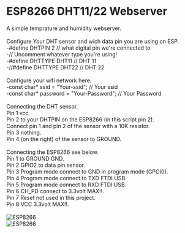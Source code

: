 # ESP8266 DHT11/22 Webserver
A simple temprature and humidity webserver.<br /><br />
Configure Your DHT sensor and wich data pin you are using on ESP.<br />
-#define DHTPIN 2     // what digital pin we're connected to<br />
-// Uncomment whatever type you're using!<br />
-#define DHTTYPE DHT11   // DHT 11<br />
-//#define DHTTYPE DHT22   // DHT 22 <br />
<br />
Configure your wifi network here:<br />
-const char* ssid     = "Your-ssid"; // Your ssid<br />
-const char* password = "Your-Password"; // Your Password<br /><br />
Connecting the DHT sensor.<br />
Pin 1 vcc<br />
Pin 2 to your DHTPIN on the ESP8266 (in this script pin 2).<br />
Connect pin 1 and pin 2 of the sensor with a 10K resistor.<br />
Pin 3 nothing.<br />
Pin 4 (on the right) of the sensor to GROUND.<br /><br />
Connecting the ESP8266 see below.<br />
Pin 1 to GROUND GND.<br />
Pin 2 GPIO2 to data pin sensor.<br />
Pin 3 Program mode connect to GND in program mode (GPOI0).<br />
Pin 4 Program mode connect to TXD FTDI USB.<br />
Pin 5 Program mode connect to RXD FTDI USB.<br />
Pin 6 CH_PD connect to 3.3volt MAX!!.<br />
Pin 7 Reset not used in this project.<br />
Pin 8 VCC 3.3volt MAX!!.<br /><br />
<img src="http://dblayer.nl/github/ESP-DHT11-webserver/images/ESP-DHT-webserver_bb.png" alt="ESP8266"><br />
<img src="http://dblayer.nl/github/ESP-DHT11-webserver/images/ESP-DHT.jpg" alt="ESP8266">


